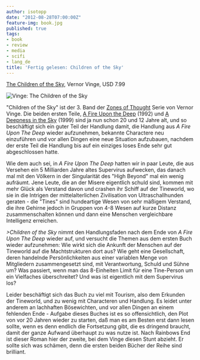 ```yaml
---
author: isotopp
date: "2012-08-28T07:00:00Z"
feature-img: book.jpg
published: true
tags:
- book
- review
- media
- scifi
- lang_de
title: 'Fertig gelesen: Children of the Sky'
---
```

[The Children of the Sky](http://www.amazon.com/The-Children-Zones-Thought-ebook/dp/B004YD5JIW),
Vernor Vinge, USD 7.99

![Vinge: The Children of the Sky](https://blog.koehntopp.info/uploads/children_of_the_sky.png)

"Children of the Sky" ist der 3. Band der
[Zones of Thought](http://tvtropes.org/pmwiki/pmwiki.php/Literature/ZonesOfThought)
Serie von Vernor Vinge.  Die beiden ersten Teile,
[A Fire Upon the Deep](http://www.amazon.com/Fire-Upon-Zones-Thought-ebook/dp/B000FBJAGO) (1992)
und
[A Deepness in the Sky](http://www.amazon.com/A-Deepness-Sky-ebook/dp/B002H8ORKM) (1999)
sind ja nun schon 20 und 12 Jahre alt, und so beschäftigt sich ein guter
Teil der Handlung damit, die Handlung aus _A Fire Upon The Deep_
wieder aufzunehmen, bekannte Charactere neu einzuführen und vor allen Dingen
eine neue Situation aufzubauen, nachdem der erste Teil die Handlung bis auf
ein einziges loses Ende sehr gut abgeschlossen hatte.

Wie dem auch sei, in _A Fire Upon The Deep_ hatten wir in paar Leute, die
aus Versehen ein 5 Milliarden Jahre altes Supervirus aufwecken, das danach
mal mit den Völkern in der Singularität des "High Beyond" mal ein wenig
aufräumt.  Jene Leute, die an der Misere eigentlich schuld sind, kommen mit
mehr Glück als Verstand davon und crashen ihr Schiff auf der Tineworld, wo
sie in die Intrigen der mittelalterlichen Zivilisation von Ultraschallhunden
geraten - die "Tines" sind hundeartige Wesen von sehr mäßigem Verstand, die
ihre Gehirne jedoch in Gruppen von 4-8 Wesen auf kurze Distanz
zusammenschalten können und dann eine Menschen vergleichbare Intelligenz
erreichen.

_>Children of the Sky_ nimmt den Handlungsfaden nach dem Ende von _A Fire
Upon The Deep_ wieder auf, und versucht die Themen aus dem ersten Buch
wieder aufzunehmen: Wie wirkt sich die Ankunft der Menschen auf der
Tineworld auf die Machtstrukturen dort aus?  Wie geht eine Gesellschaft,
deren handelnde Persönlichkeiten aus einer variablen Menge von Mitgliedern
zusammengesetzt sind, mit Verantwortung, Schuld und Sühne um?  Was passiert,
wenn man das 8-Einheiten Limit für eine Tine-Person um ein Vielfaches
überschreitet?  Und was ist eigentlich mit dem Supervirus los?

Leider beschäftigt sich das Buch zu viel mit Tourism, also dem Erkunden der
Tineworld, und zu wenig mit Characteren und Handlung.  Es leidet unter
anderem an lachhaften Bösewichten, und vor allen Dingen an einem fehlenden
Ende - Aufgabe dieses Buches ist es so offensichtlich, den Plot von vor 20
Jahren wieder zu starten, daß man es am Besten erst dann lesen sollte, wenn
es denn endlich die Fortsetzung gibt, die es dringend braucht, damit der
ganze Aufwand überhaupt zu was nutze ist.  Nach Rainbows End ist dieser
Roman hier der zweite, bei dem Vinge diesen Stunt abzieht.  Er sollte sich
was schämen, denn die ersten beiden Bücher der Reihe sind brilliant.
